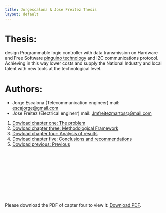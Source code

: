 ```yaml
---
title: Jorgescalona & Jose Freitez Thesis
layout: default
---
```


# Thesis:

design Programmable logic controller with data transmission on Hardware and Free Software [pinguino technology](http://www.pinguino.cc/) and I2C communications protocol. Achieving in this way lower costs and supply the National Industry and local talent with new tools at the technological level.

# Authors:

* Jorge Escalona (Telecommunication engineer) mail: escajorge@gmail.com
* Jose Freitez (Electrical enginerr) mail: Jmfreitezmartos@Gmail.com


 1. [Dowload chapter one: The problem ](../assets/static_files/cap_one.pdf)
 1. [Dowload chapter three: Methodological Framework ](../assets/static_files/cap_three.pdf)
 1. [Dowload chapter four: Analysis of results](../assets/static_files/cap_four.pdf)
 1. [Dowload chapter five: Conclusions and recommendations ](../assets/static_files/cap_five.pdf)
 1. [Dowload previous: Previous ](../assets/static_files/previous.pdf)

<object data="https://jorgescalona.github.io/assets/static_files/cap_four.pdf" type="application/pdf" width="700px" height="700px">
    <embed src="https://jorgescalona.github.io/assets/static_files/cap_four.pdf" >
        <p>Please download the PDF of capter four to view it: <a href="https://jorgescalona.github.io/assets/static_files/cap_four.pdf">Download PDF</a>.</p>
    </embed>
</object>

